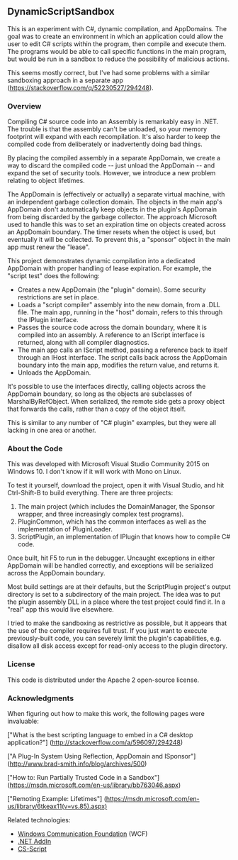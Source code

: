 DynamicScriptSandbox
--------------------

This is an experiment with C#, dynamic compilation, and AppDomains.  The
goal was to create an environment in which an application could allow the
user to edit C# scripts within the program, then compile and execute them.
The programs would be able to call specific functions in the main program,
but would be run in a sandbox to reduce the possibility of malicious actions.

This seems mostly correct, but I've had some problems with a similar
sandboxing approach in a separate app (https://stackoverflow.com/q/52230527/294248).


### Overview ###

Compiling C# source code into an Assembly is remarkably easy in .NET.  The
trouble is that the assembly can't be unloaded, so your memory footprint
will expand with each recompilation.  It's also harder to keep the compiled
code from deliberately or inadvertently doing bad things.

By placing the compiled assembly in a separate AppDomain, we create a way
to discard the compiled code -- just unload the AppDomain -- and expand
the set of security tools.  However, we introduce a new problem relating to
object lifetimes.

The AppDomain is (effectively or actually) a separate virtual machine, with
an independent garbage collection domain.  The objects in the main app's
AppDomain don't automatically keep objects in the plugin's AppDomain from
being discarded by the garbage collector.  The approach Microsoft used to
handle this was to set an expiration time on objects created across an
AppDomain boundary.  The timer resets when the object is used, but eventually
it will be collected.  To prevent this, a "sponsor" object in the main app
must renew the "lease".

This project demonstrates dynamic compilation into a dedicated AppDomain with
proper handling of lease expiration.  For example, the "script test" does
the following:

 - Creates a new AppDomain (the "plugin" domain).  Some security restrictions
   are set in place.
 - Loads a "script compiler" assembly into the new domain, from a .DLL
   file.  The main app, running in the "host" domain, refers to this
   through the IPlugin interface.
 - Passes the source code across the domain boundary, where it is
   compiled into an assembly.  A reference to an IScript interface is
   returned, along with all compiler diagnostics.
 - The main app calls an IScript method, passing a reference back to itself
   through an IHost interface.  The script calls back across the AppDomain
   boundary into the main app, modifies the return value, and returns it.
 - Unloads the AppDomain.

It's possible to use the interfaces directly, calling objects across the
AppDomain boundary, so long as the objects are subclasses of
MarshalByRefObject.  When serialized, the remote side gets a proxy object
that forwards the calls, rather than a copy of the object itself.

This is similar to any number of "C# plugin" examples, but they were all
lacking in one area or another.


### About the Code ###

This was developed with Microsoft Visual Studio Community 2015 on Windows 10.
I don't know if it will work with Mono on Linux.

To test it yourself, download the project, open it with Visual Studio, and
hit Ctrl-Shift-B to build everything.  There are three projects:

 1. The main project (which includes the DomainManager, the Sponsor wrapper,
    and three increasingly complex test programs).
 2. PluginCommon, which has the common interfaces as well as the
    implementation of PluginLoader.
 3. ScriptPlugin, an implementation of IPlugin that knows how to compile
    C# code.

Once built, hit F5 to run in the debugger.  Uncaught exceptions in either
AppDomain will be handled correctly, and exceptions will be serialized
across the AppDomain boundary.

Most build settings are at their defaults, but the ScriptPlugin project's
output directory is set to a subdirectory of the main project.  The
idea was to put the plugin assembly DLL in a place where the test
project could find it.  In a "real" app this would live elsewhere.

I tried to make the sandboxing as restrictive as possible, but it appears
that the use of the compiler requires full trust.  If you just want to
execute previously-built code, you can severely limit the plugin's
capabilities, e.g. disallow all disk access except for read-only access
to the plugin directory.


### License ###

This code is distributed under the Apache 2 open-source license.


### Acknowledgments ###

When figuring out how to make this work, the following pages were invaluable:

["What is the best scripting language to embed in a C# desktop application?"]
(http://stackoverflow.com/a/596097/294248)

["A Plug-In System Using Reflection, AppDomain and ISponsor"]
(http://www.brad-smith.info/blog/archives/500)

["How to: Run Partially Trusted Code in a Sandbox"]
(https://msdn.microsoft.com/en-us/library/bb763046.aspx)

["Remoting Example: Lifetimes"]
(https://msdn.microsoft.com/en-us/library/6tkeax11(v=vs.85).aspx)


Related technologies:

 - [Windows Communication Foundation](https://msdn.microsoft.com/en-us/library/ms731082(v=vs.110).aspx)
(WCF)
- [.NET AddIn](https://msdn.microsoft.com/en-us/library/bb788290(v=vs.110).aspx)
- [CS-Script](http://www.csscript.net/)


